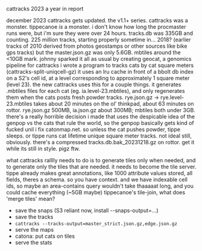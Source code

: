 
cattracks 2023
a year in report


december 2023
cattracks gets updated. the v1.1+ series.
cattracks was a monster.
tippecanoe _is_ a monster.
i don't know how long the procmaster runs were, but i'm sure they were over 24 hours.
tracks.db was 335GB and counting.
225 million tracks, starting properly sometime in... 2018? (earlier tracks of 2010 derived from photos geostamps or other sources like bike gps tracks)
but the master.json.gz was only 5.6GB. 
mbtiles around the <10GB mark.
johnny sparked it all as usual by creating geocat, a genomics pipeline for cattracks
i wrote a program to tracks cats by cat square meters (cattracks-split-uniqcell-gz)
it uses an lru cache in front of a bbolt db index on a S2's cell id, at a level corresponding to approximately 1 square meter (level 23).
the new cattracks uses this for a couple things.
it generates .mbtiles files for each cat (eg. ia.level-23.mbtiles),
and only regenerates them when the cats posts fresh powder tracks.
rye.json.gz -> rye.level-23.mbtiles takes about 20 minutes on the ol' thinkpad, about 63 minutes on rottor.
rye.json.gz 500MB, ia.json.gz about 300MB; mbtiles both under 3GB.
there's a really horrible decision i made that uses the despicable idea of the genpop vs the cats that rule the world,
so the genpop basically gets kind of fucked unil i fix catonmap.net.
so unless the cat pushes powder, tippe sleeps. or tippe runs cat lifetime unique square meter tracks.
not ideal still, obviously.
there's a compressed tracks.db.bak_20231218.gz on rottor. get it while its still in style. pigz ftw.


what cattracks ralllly needs to do is to generate tiles only when needed,
and to generate only the tiles that are needed.
it needs to become the tile server.
tippe already makes great annotations, like 1000 attribute values stored, all fields, theres a schema.
so you have context. and we have indexable cell ids, so maybe an area-contains query wouldn't take thaaaaat long, and you could cache everything (~5GB maybe)
tippecanoe's tile-join, what does 'merge tiles' mean? 

- save the snaps (S3 reliant now, install --snaps-output=...)
- save the tracks
 - `cattracks --tracks-output=master_strict.json.gz,edge.json.gz`
- serve the maps
 - catona: put cats on tiles
- serve the stats

